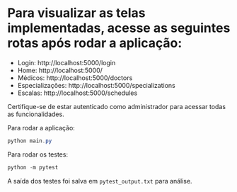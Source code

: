 # Para visualizar as telas implementadas, acesse as seguintes rotas após rodar a aplicação:

- Login: http://localhost:5000/login
- Home: http://localhost:5000/
- Médicos: http://localhost:5000/doctors
- Especializações: http://localhost:5000/specializations
- Escalas: http://localhost:5000/schedules

Certifique-se de estar autenticado como administrador para acessar todas as funcionalidades.

Para rodar a aplicação:
```powershell
python main.py
```

Para rodar os testes:
```powershell
python -m pytest
```

A saída dos testes foi salva em `pytest_output.txt` para análise.
